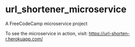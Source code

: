 # url_shortener_microservice
A FreeCodeCamp microservice project

To see the microservice in action, visit: https://url-shorten-r.herokuapp.com/
